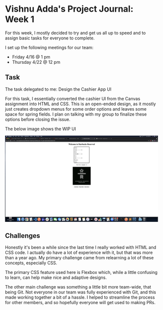 # Vishnu Adda's Project Journal: Week 1

For this week, I mostly decided to try and get us all up to speed and to assign basic tasks for everyone to complete.

I set up the following meetings for our team:
- Friday 4/16 @ 1 pm
- Thursday 4/22 @ 12 pm

## Task
The task delegated to me: Design the Cashier App UI

For this task, I essentially converted the cashier UI from the Canvas assignment into HTML and CSS. This is an open-ended design, as it mostly just creates dropdown menus for some order options and leaves some space for spring fields. I plan on talking with my group to finalize these options before closing the issue.

The below image shows the WIP UI

![Cashier App UI](images/cashier-app.png)

## Challenges

Honestly it's been a while since the last time I really worked with HTML and CSS code. I actually do have a lot of experience with it, but that was more than a year ago. My primary challenge came from relearning a lot of these concepts, especially CSS.

The primary CSS feature used here is Flexbox which, while a little confusing to learn, can help make nice and adaptive designs.

The other main challenge was something a little bit more team-wide, that being Git. Not everyone in our team was fully experienced with Git, and this made working together a bit of a hassle. I helped to streamline the process for other members, and so hopefully everyone will get used to making PRs.